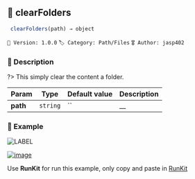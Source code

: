 ## 📁 clearFolders 

```javascript
 clearFolders(path) ⇒ object  
``` 


`📢 Version: 1.0.0`  `🏷️ Category: Path/Files` `🎖️ Author: jasp402` 

### 📝 Description 


?> This simply clear the content a folder. 


| Param | Type | Default value | Description |
| --- | --- | --- | --- |
| **path** | `string` | `` | __ | 



### 🧪 Example 


![LABEL](@example ':include :type=code')




[![image](https://user-images.githubusercontent.com/8978470/89190058-8603d500-d566-11ea-914f-284448e5a1b6.png)](https://npm.runkit.com/js-packtools) 
 
Use **RunKit** for run this example, only copy and paste in [RunKit](https://npm.runkit.com/js-packtools)

